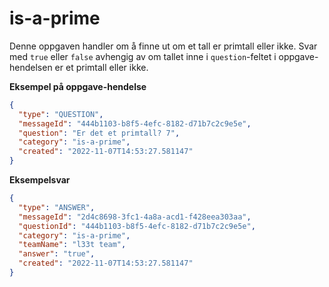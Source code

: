 # is-a-prime

Denne oppgaven handler om å finne ut om et tall er primtall eller ikke. Svar med `true` eller `false` avhengig av om
tallet inne i `question`-feltet i oppgave-hendelsen er et primtall eller ikke.

**Eksempel på oppgave-hendelse**

```json
{
  "type": "QUESTION",
  "messageId": "444b1103-b8f5-4efc-8182-d71b7c2c9e5e",
  "question": "Er det et primtall? 7",
  "category": "is-a-prime",
  "created": "2022-11-07T14:53:27.581147"
}
```

**Eksempelsvar**

```json
{
  "type": "ANSWER",
  "messageId": "2d4c8698-3fc1-4a8a-acd1-f428eea303aa",
  "questionId": "444b1103-b8f5-4efc-8182-d71b7c2c9e5e",
  "category": "is-a-prime",
  "teamName": "l33t team",
  "answer": "true",
  "created": "2022-11-07T14:53:27.581147"
}
```
